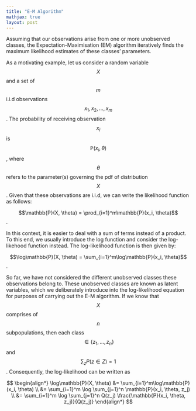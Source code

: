 ```yaml
---
title: "E-M Algorithm"
mathjax: true
layout: post
---
```

Assuming that our observations arise from one or more unobserved classes, the Expectation-Maximisation (EM) algorithm iteratively finds the maximum likelihood estimates of these classes’ parameters.

As a motivating example, let us consider a random variable $$X$$ and a set of $$m$$ i.i.d observations $$x_1, x_2, \ldots, x_m$$. The probability of receiving observation $$x_i$$ is $$\mathbb{P}(x_i, \theta)$$, where $$\theta$$ refers to the parameter(s) governing the pdf of distribution $$X$$. Given that these observations are i.i.d, we can write the likelihood function as follows:

$$\mathbb{P}(X, \theta) = \prod_{i=1}^m\mathbb{P}(x_i, \theta)$$. 

In this context, it is easier to deal with a sum of terms instead of a product. To this end, we usually introduce the log function and consider the log-likehood function instead. The log-likelihood function is then given by:

$$\log\mathbb{P}(X, \theta) = \sum_{i=1}^m\log\mathbb{P}(x_i, \theta)$$.

So far, we have not considered the different unobserved classes these observations belong to. These unobserved classes are known as latent variables, which we deliberately introduce into the log-likelihood equation for purposes of carrying out the E-M algorithm. If we know that $$X$$ comprises of $$n$$ subpopulations, then each class $$\in \{z_1,…,z_n\}$$ and $$\sum_z P(z\in Z) = 1$$. Consequently, the log-likelihood can be written as

$$
\begin{align*}
\log\mathbb{P}(X, \theta) &= \sum_{i=1}^m\log\mathbb{P}(x_i, \theta) \\
&= \sum_{i=1}^m \log \sum_{j=1}^n \mathbb{P}(x_i, \theta, z_j) \\
&= \sum_{i=1}^m \log \sum_{j=1}^n Q(z_j) \frac{\mathbb{P}(x_i, \theta, z_j)}{Q(z_j)}
\end{align*}
$$
 





